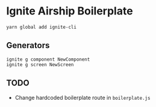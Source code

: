 # Ignite Airship Boilerplate

```
yarn global add ignite-cli
```

## Generators
```
ignite g component NewComponent
ignite g screen NewScreen
```

## TODO
- Change hardcoded boilerplate route in `boilerplate.js`
